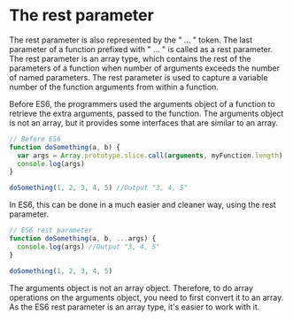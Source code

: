 # The rest parameter

The rest parameter is also represented by the " ... " token. The last parameter of a function prefixed with " ... " is called as a rest parameter. The rest parameter is an array type, which contains the rest of the parameters of a function when number of arguments exceeds the number of named parameters.
The rest parameter is used to capture a variable number of the function arguments from within a function.

Before ES6, the programmers used the arguments object of a function to retrieve the  extra arguments, passed to the function. The arguments object is not an array, but it provides some interfaces that are similar to an array.

```javascript
// Before ES6
function doSomething(a, b) {
  var args = Array.prototype.slice.call(arguments, myFunction.length)
  console.log(args)
}

doSomething(1, 2, 3, 4, 5) //Output "3, 4, 5"
```

In ES6, this can be done in a much easier and cleaner way, using the rest parameter.

```javascript
// ES6 rest parameter
function doSomething(a, b, ...args) {
  console.log(args) //Output "3, 4, 5"
}

doSomething(1, 2, 3, 4, 5)
```

The arguments object is not an array object. Therefore, to do array operations on the arguments object, you need to first convert it to an array. As the ES6 rest parameter is an array type, it's easier to work with it.